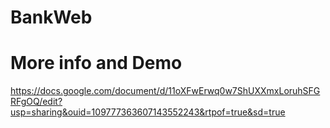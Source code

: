 # BankWeb
# More info and Demo
https://docs.google.com/document/d/11oXFwErwq0w7ShUXXmxLoruhSFGRFgOQ/edit?usp=sharing&ouid=109777363607143552243&rtpof=true&sd=true
